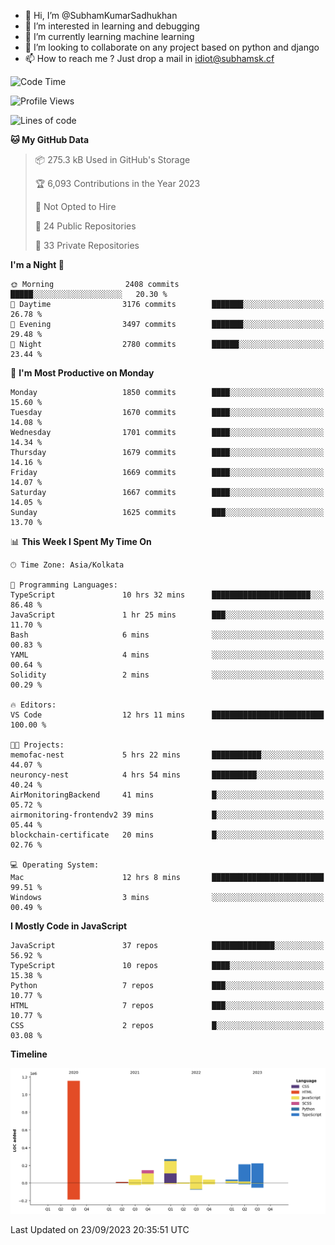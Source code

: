 - 👋 Hi, I’m @SubhamKumarSadhukhan
- 👀 I’m interested in learning and debugging
- 🌱 I’m currently learning machine learning
- 💞️ I’m looking to collaborate on any project based on python and django
- 📫 How to reach me ?
      Just drop a mail in idiot@subhamsk.cf

<!---
SubhamKumarSadhukhan/SubhamKumarSadhukhan is a ✨ special ✨ repository because its `README.md` (this file) appears on your GitHub profile.
You can click the Preview link to take a look at your changes.
--->


<!--START_SECTION:waka-->
![Code Time](http://img.shields.io/badge/Code%20Time-1%2C580%20hrs%206%20mins-blue)

![Profile Views](http://img.shields.io/badge/Profile%20Views-11-blue)

![Lines of code](https://img.shields.io/badge/From%20Hello%20World%20I%27ve%20Written-2.2%20million%20lines%20of%20code-blue)

**🐱 My GitHub Data** 

> 📦 275.3 kB Used in GitHub's Storage 
 > 
> 🏆 6,093 Contributions in the Year 2023
 > 
> 🚫 Not Opted to Hire
 > 
> 📜 24 Public Repositories 
 > 
> 🔑 33 Private Repositories 
 > 
**I'm a Night 🦉** 

```text
🌞 Morning                2408 commits        █████░░░░░░░░░░░░░░░░░░░░   20.30 % 
🌆 Daytime                3176 commits        ███████░░░░░░░░░░░░░░░░░░   26.78 % 
🌃 Evening                3497 commits        ███████░░░░░░░░░░░░░░░░░░   29.48 % 
🌙 Night                  2780 commits        ██████░░░░░░░░░░░░░░░░░░░   23.44 % 
```
📅 **I'm Most Productive on Monday** 

```text
Monday                   1850 commits        ████░░░░░░░░░░░░░░░░░░░░░   15.60 % 
Tuesday                  1670 commits        ████░░░░░░░░░░░░░░░░░░░░░   14.08 % 
Wednesday                1701 commits        ████░░░░░░░░░░░░░░░░░░░░░   14.34 % 
Thursday                 1679 commits        ████░░░░░░░░░░░░░░░░░░░░░   14.16 % 
Friday                   1669 commits        ████░░░░░░░░░░░░░░░░░░░░░   14.07 % 
Saturday                 1667 commits        ████░░░░░░░░░░░░░░░░░░░░░   14.05 % 
Sunday                   1625 commits        ███░░░░░░░░░░░░░░░░░░░░░░   13.70 % 
```


📊 **This Week I Spent My Time On** 

```text
🕑︎ Time Zone: Asia/Kolkata

💬 Programming Languages: 
TypeScript               10 hrs 32 mins      ██████████████████████░░░   86.48 % 
JavaScript               1 hr 25 mins        ███░░░░░░░░░░░░░░░░░░░░░░   11.70 % 
Bash                     6 mins              ░░░░░░░░░░░░░░░░░░░░░░░░░   00.83 % 
YAML                     4 mins              ░░░░░░░░░░░░░░░░░░░░░░░░░   00.64 % 
Solidity                 2 mins              ░░░░░░░░░░░░░░░░░░░░░░░░░   00.29 % 

🔥 Editors: 
VS Code                  12 hrs 11 mins      █████████████████████████   100.00 % 

🐱‍💻 Projects: 
memofac-nest             5 hrs 22 mins       ███████████░░░░░░░░░░░░░░   44.07 % 
neuroncy-nest            4 hrs 54 mins       ██████████░░░░░░░░░░░░░░░   40.24 % 
AirMonitoringBackend     41 mins             █░░░░░░░░░░░░░░░░░░░░░░░░   05.72 % 
airmonitoring-frontendv2 39 mins             █░░░░░░░░░░░░░░░░░░░░░░░░   05.44 % 
blockchain-certificate   20 mins             █░░░░░░░░░░░░░░░░░░░░░░░░   02.76 % 

💻 Operating System: 
Mac                      12 hrs 8 mins       █████████████████████████   99.51 % 
Windows                  3 mins              ░░░░░░░░░░░░░░░░░░░░░░░░░   00.49 % 
```

**I Mostly Code in JavaScript** 

```text
JavaScript               37 repos            ██████████████░░░░░░░░░░░   56.92 % 
TypeScript               10 repos            ████░░░░░░░░░░░░░░░░░░░░░   15.38 % 
Python                   7 repos             ███░░░░░░░░░░░░░░░░░░░░░░   10.77 % 
HTML                     7 repos             ███░░░░░░░░░░░░░░░░░░░░░░   10.77 % 
CSS                      2 repos             █░░░░░░░░░░░░░░░░░░░░░░░░   03.08 % 
```



**Timeline**

![Lines of Code chart](https://raw.githubusercontent.com/SubhamKumarSadhukhan/SubhamKumarSadhukhan/main/assets/bar_graph.png)


 Last Updated on 23/09/2023 20:35:51 UTC
<!--END_SECTION:waka-->

